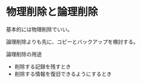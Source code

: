 # 物理削除と論理削除

基本的には物理削除でいい。

論理削除よりも先に、コピーとバックアップを検討する。

論理削除の用途

- 削除する記録を残すとき
- 削除する情報を復旧できるようにするとき
